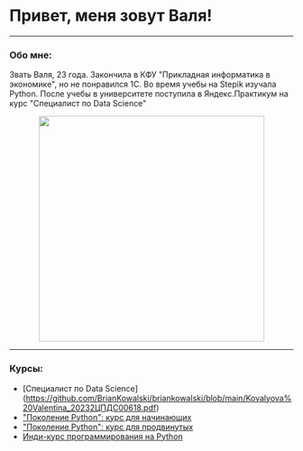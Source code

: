 # Привет, меня зовут Валя!

---

### Обо мне: 
Звать Валя, 23 года. Закончила в КФУ "Прикладная информатика в экономике", но не понравился 1С. Во время учебы на Stepik изучала Python. После учебы в университете поступила в Яндекс.Практикум на курс "Специалист по Data Science"

<p align="center">
  <img src='https://media.giphy.com/media/13HBDT4QSTpveU/giphy.gif' width='400px'>
</p>

---

### Курсы:

- [Специалист по Data Science] (https://github.com/BrianKowalski/briankowalski/blob/main/Kovalyova%20Valentina_20232ЦПДС00618.pdf)
- ["Поколение Python": курс для начинающих](https://stepik.org/cert/1129647)
- ["Поколение Python": курс для продвинутых](https://stepik.org/cert/1239699)
- [Инди-курс программирования на Python](https://stepik.org/cert/1376800)
